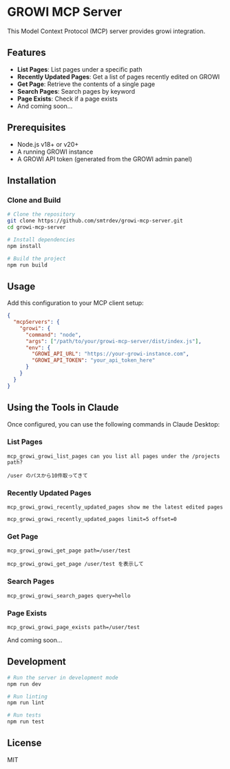 # GROWI MCP Server

This Model Context Protocol (MCP) server provides growi integration.

## Features

- **List Pages**: List pages under a specific path
- **Recently Updated Pages**: Get a list of pages recently edited on GROWI
- **Get Page**: Retrieve the contents of a single page
- **Search Pages**: Search pages by keyword
- **Page Exists**: Check if a page exists
- And coming soon...

## Prerequisites

- Node.js v18+ or v20+
- A running GROWI instance
- A GROWI API token (generated from the GROWI admin panel)

## Installation

### Clone and Build

```bash
# Clone the repository
git clone https://github.com/smtrdev/growi-mcp-server.git
cd growi-mcp-server

# Install dependencies
npm install

# Build the project
npm run build
```


## Usage 

Add this configuration to your MCP client setup:

```json
{
  "mcpServers": {
    "growi": {
      "command": "node",
      "args": ["/path/to/your/growi-mcp-server/dist/index.js"],
      "env": {
        "GROWI_API_URL": "https://your-growi-instance.com",
        "GROWI_API_TOKEN": "your_api_token_here"
      }
    }
  }
}
```


## Using the Tools in Claude

Once configured, you can use the following commands in Claude Desktop:

### List Pages

```text
mcp_growi_growi_list_pages can you list all pages under the /projects path?
```

```text
/user のパスから10件取ってきて
```

### Recently Updated Pages

```text
mcp_growi_growi_recently_updated_pages show me the latest edited pages
```

```text
mcp_growi_growi_recently_updated_pages limit=5 offset=0
```

### Get Page

```text
mcp_growi_growi_get_page path=/user/test
```

```text
mcp_growi_growi_get_page /user/test を表示して
```

### Search Pages

```text
mcp_growi_growi_search_pages query=hello
```

### Page Exists

```text
mcp_growi_growi_page_exists path=/user/test
```

And coming soon...

## Development

```bash
# Run the server in development mode
npm run dev

# Run linting
npm run lint

# Run tests
npm run test
```

## License

MIT

